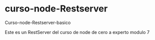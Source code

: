 # curso-node-Restserver
Curso-node-Restserver-basico

 Este es un RestServer del curso de node de cero a experto modulo 7
